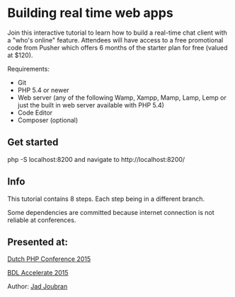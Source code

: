 # Building real time web apps

Join this interactive tutorial to learn how to build a real-time chat client with a "who's online" feature.
Attendees will have access to a free promotional code from Pusher which offers 6 months of the starter plan for free (valued at $120).

Requirements:

+ Git
+ PHP 5.4 or newer
+ Web server (any of the following Wamp, Xampp, Mamp, Lamp, Lemp or just the built in web server available with PHP 5.4)
+ Code Editor
+ Composer (optional)


## Get started

php -S localhost:8200 and navigate to http://localhost:8200/

## Info

This tutorial contains 8 steps. Each step being in a different branch.

Some dependencies are committed because internet connection is not reliable at conferences.


## Presented at:

[Dutch PHP Conference 2015](http://www.phpconference.nl/building-realtime-web-apps)

[BDL Accelerate 2015](http://2015.bdlaccelerate.com/)

Author: [Jad Joubran](http://www.phpconference.nl/jad-joubran)
